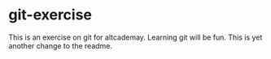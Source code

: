 # git-exercise
This is an exercise on git for altcademay. Learning git will be fun.
This is yet another change to the readme.